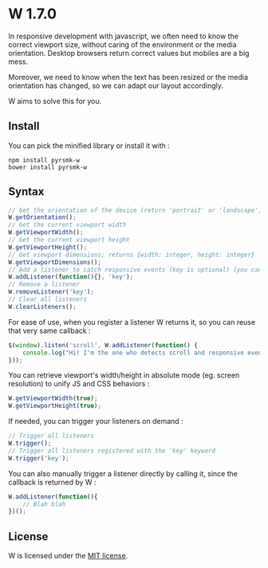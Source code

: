 W 1.7.0
=======

In responsive development with javascript, we often need to know the correct viewport size, without caring of the environment or the media orientation. Desktop browsers return correct values but mobiles are a big mess.

Moreover, we need to know when the text has been resized or the media orientation has changed, so we can adapt our layout accordingly.

W aims to solve this for you.

Install
-------

You can pick the minified library or install it with :

```
npm install pyrsmk-w
bower install pyrsmk-w
```

Syntax
------

```js
// Get the orientation of the device (return 'portrait' or 'landscape')
W.getOrientation();
// Get the current viewport width
W.getViewportWidth();
// Get the current viewport height
W.getViewportHeight();
// Get viewport dimensions; returns {width: integer, height: integer}
W.getViewportDimensions();
// Add a listener to catch responsive events (key is optional) (you can register several listeners with the same keyword)
W.addListener(function(){}, 'key');
// Remove a listener
W.removeListener('key');
// Clear all listeners
W.clearListeners();
```

For ease of use, when you register a listener W returns it, so you can reuse that very same callback :

```js
$(window).listen('scroll', W.addListener(function() {
    console.log("Hi! I'm the one who detects scroll and responsive events!");
}));
```

You can retrieve viewport's width/height in absolute mode (eg. screen resolution) to unify JS and CSS behaviors :

```js
W.getViewportWidth(true);
W.getViewportHeight(true);
```

If needed, you can trigger your listeners on demand :

```js
// Trigger all listeners
W.trigger();
// Trigger all listeners registered with the 'key' keyword
W.trigger('key');
```

You can also manually trigger a listener directly by calling it, since the callback is returned by W :

```js
W.addListener(function(){
	// Blah blah
})();
```

License
-------

W is licensed under the [MIT license](http://dreamysource.mit-license.org).
